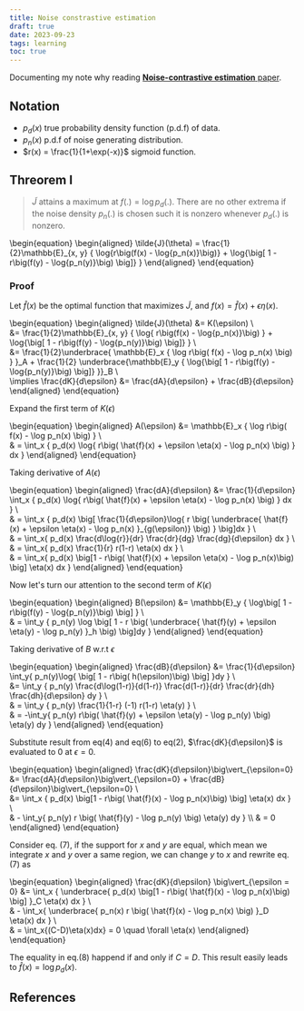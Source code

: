 ```yaml
---
title: Noise constrastive estimation
draft: true
date: 2023-09-23
tags: learning
toc: true
---
```



Documenting my note why reading [**Noise-contrastive estimation** paper](https://proceedings.mlr.press/v9/gutmann10a/gutmann10a.pdf).

<!-- TODO -->

## Notation

- $p_d(x)$ true probability density function (p.d.f) of data.
- $p_n(x)$ p.d.f of noise generating distribution.
- $r(x) = \frac{1}{1+\exp(-x)}$ sigmoid function.


## Threorem I

> $\tilde{J}$ attains a maximum at $f(.) = \log p_d(.)$. There are no other extrema if the noise density $p_n(.)$ is chosen such it is nonzero whenever $p_d(.)$ is nonzero.

\begin{equation}
\begin{aligned}
\tilde{J}(\theta) = \frac{1}{2}\mathbb{E}_{x, y} {
    \log{r\big(f(x) - \log{p_n(x)}\big)} 
    + \log{\big[
        1 - r\big(f(y) - \log{p_n(y)}\big)
    \big]}
}
\end{aligned}
\end{equation}

### Proof

Let $\hat{f}(x)$ be the optimal function that maximizes $\tilde{J}$, and $f(x)=\hat{f}(x) + \epsilon\eta(x)$.

\begin{equation}
\begin{aligned}
    \tilde{J}(\theta) &= K(\epsilon) \\\
    &= \frac{1}{2}\mathbb{E}_{x, y} {
    \log{
        r\big(f(x) - \log{p_n(x)}\big)
    } + \log{\big[
        1 - r\big(f(y) - \log{p_n(y)}\big)
            \big]}
    } \\\
    &= \frac{1}{2}\underbrace{
        \mathbb{E}_x {
            \log r\big(
                    f(x) - \log p_n(x)
                    \big) 
        }
    }_A + 
    \frac{1}{2} \underbrace{\mathbb{E}_y {
        \log{\big[
            1 - r\big(f(y) - \log{p_n(y)}\big)
            \big]}
    }}_B \\\
    \implies \frac{dK}{d\epsilon} &= \frac{dA}{d\epsilon} + \frac{dB}{d\epsilon}
\end{aligned}
\end{equation}

Expand the first term of $K(\epsilon)$

\begin{equation}
\begin{aligned}
    A(\epsilon) &=  \mathbb{E}_x {
        \log r\big(
                f(x) - \log p_n(x)
                \big) 
    } \\\
    & = \int_x {
        p_d(x) \log{
            r\big(
                \hat{f}(x) + \epsilon \eta(x) - \log p_n(x)
            \big)
        } dx
    } 
\end{aligned}
\end{equation}

Taking derivative of $A(\epsilon)$

\begin{equation}
\begin{aligned}
    \frac{dA}{d\epsilon} &= \frac{1}{d\epsilon} \int_x {
        p_d(x) \log{
            r\big(
                \hat{f}(x) + \epsilon \eta(x) - \log p_n(x)
            \big)
        } dx
    } \\\
    & = \int_x {
        p_d(x) \big[ 
            \frac{1}{d\epsilon}\log{
                r \big(
                        \underbrace{
                            \hat{f}(x) + \epsilon \eta(x) - \log p_n(x)
                        }_{g(\epsilon)}
                \big)
            }
        \big]dx
    } \\\
    & = \int_x{
        p_d(x)
        \frac{d\log{r}}{dr}
        \frac{dr}{dg}
        \frac{dg}{d\epsilon}
        dx
    } \\\
    & = \int_x{
        p_d(x)
        \frac{1}{r}
        r(1-r)
        \eta(x)
        dx
    } \\\
    & = \int_x{
        p_d(x)
        \big[1 - r\big( \hat{f}(x) + \epsilon \eta(x) - \log p_n(x)\big) \big]
        \eta(x) dx
    }
\end{aligned}
\end{equation}

Now let's turn our attention to the second term of $K(\epsilon)$

\begin{equation}
\begin{aligned}
    B(\epsilon) &= \mathbb{E}_y {
        \log\big[
            1 - r\big(f(y) - \log{p_n(y)}\big)
        \big]
    } \\\
    & = \int_y {
        p_n(y)
        \log \big[
            1 - r \big(
                \underbrace{
                    \hat{f}(y) + \epsilon \eta(y) - \log p_n(y)
                }_h
            \big)
        \big]dy
    }
\end{aligned}
\end{equation}

Taking derivative of $B$ w.r.t $\epsilon$

\begin{equation}
    \begin{aligned}
        \frac{dB}{d\epsilon} &= \frac{1}{d\epsilon} \int_y{
            p_n(y)\log{
                \big[
                    1 - r\big( h(\epsilon)\big)
                \big]
            }dy
        } \\\
        &= \int_y {
            p_n(y)
            \frac{d\log(1-r)}{d(1-r)}
            \frac{d(1-r)}{dr}
            \frac{dr}{dh}
            \frac{dh}{d\epsilon}
            dy
        } \\\
        & = \int_y {
            p_n(y)
            \frac{1}{1-r}
            (-1)
            r(1-r)
            \eta(y)
        } \\\
        & = -\int_y{
            p_n(y) 
            r\big(
                    \hat{f}(y) + \epsilon \eta(y) - \log p_n(y)
            \big) 
            \eta(y) dy
        }
\end{aligned}
\end{equation}

Substitute result from eq(4) and eq(6) to eq(2), $\frac{dK}{d\epsilon}$ is evaluated to $0$ at $\epsilon = 0$.

\begin{equation}
\begin{aligned}
    \frac{dK}{d\epsilon}\big\vert_{\epsilon=0} 
        &= \frac{dA}{d\epsilon}\big\vert_{\epsilon=0}
        + \frac{dB}{d\epsilon}\big\vert_{\epsilon=0} \\\
        &= \int_x {
            p_d(x)
                \big[1 - r\big( \hat{f}(x) - \log p_n(x)\big) \big]
                \eta(x) dx 
        } \\\
        & - \int_y{
            p_n(y) 
            r \big(
                    \hat{f}(y) - \log p_n(y)
            \big) 
            \eta(y) dy 
        } \\\ 
        & = 0
\end{aligned}
\end{equation}

Consider eq. (7), if the support for $x$ and $y$ are equal, which mean we integrate $x$ and $y$ over a same region, we can change $y$ to $x$ and rewrite eq.(7) as

\begin{equation}
\begin{aligned}
    \frac{dK}{d\epsilon} \big\vert_{\epsilon = 0}
        &= \int_x {
            \underbrace{
                p_d(x)
                \big[1 - r\big( \hat{f}(x) - \log p_n(x)\big) \big]
            }_C
            \eta(x) dx 
        } \\\
        & - \int_x{
            \underbrace{
                p_n(x) 
                    r \big(
                        \hat{f}(x) - \log p_n(x)
                    \big) 
            }_D
            \eta(x) dx 
        } \\\
        & = \int_x{(C-D)\eta(x)dx} = 0 \quad \forall \eta(x)
\end{aligned}
\end{equation}

The equality in eq.(8) happend if and only if $C=D$. This result easily leads to $\hat{f}(x) = \log p_d(x)$.

## References

